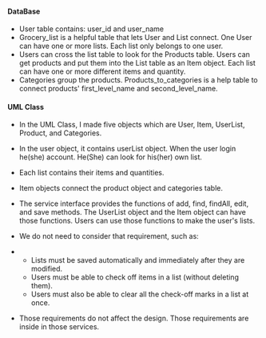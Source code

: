 #### DataBase

- User table contains: user_id and user_name
- Grocery_list is a helpful table that lets User and List connect. One User can have one or more lists. Each list only belongs to one user.
- Users can cross the list table to look for the Products table. Users can get products and put them into the List table as an Item object. Each list can have one or more different items and quantity. 
- Categories group the products. Products_to_categories is a help table to connect products' first_level_name and second_level_name.

#### UML Class

- In the UML Class, I made five objects which are User, Item, UserList, Product, and Categories. 

- In the user object, it contains userList object. When the user login he(she) account. He(She) can look for his(her) own list. 

- Each list contains their items and quantities. 

- Item objects connect the product object and categories table. 

- The service interface provides the functions of add, find, findAll, edit, and save methods. The UserList object and the Item object can have those functions. Users can use those functions to make the user's lists. 

- We do not need to consider that requirement, such as: 

- - Lists must be saved automatically and immediately after they are modified.
  - Users must be able to check off items in a list (without deleting them).
  - Users must also be able to clear all the check-off marks in a list at once.

- Those requirements do not affect the design. Those requirements are inside in those services.